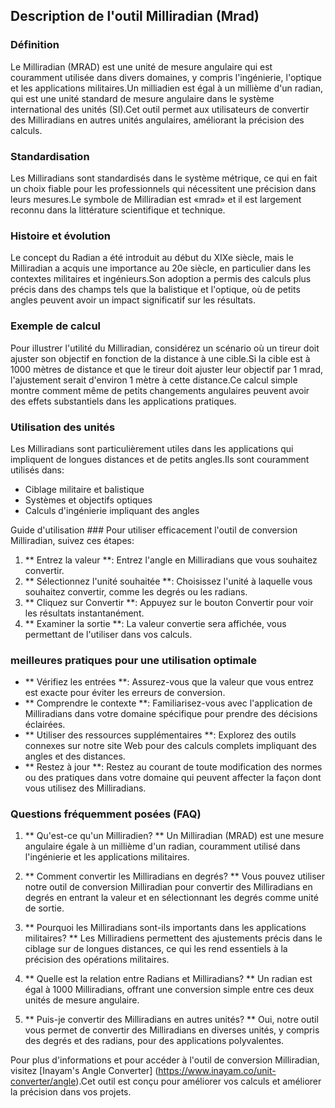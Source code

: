 ## Description de l'outil Milliradian (Mrad)

### Définition
Le Milliradian (MRAD) est une unité de mesure angulaire qui est couramment utilisée dans divers domaines, y compris l'ingénierie, l'optique et les applications militaires.Un milliadien est égal à un millième d'un radian, qui est une unité standard de mesure angulaire dans le système international des unités (SI).Cet outil permet aux utilisateurs de convertir des Milliradians en autres unités angulaires, améliorant la précision des calculs.

### Standardisation
Les Milliradians sont standardisés dans le système métrique, ce qui en fait un choix fiable pour les professionnels qui nécessitent une précision dans leurs mesures.Le symbole de Milliradian est «mrad» et il est largement reconnu dans la littérature scientifique et technique.

### Histoire et évolution
Le concept du Radian a été introduit au début du XIXe siècle, mais le Milliradian a acquis une importance au 20e siècle, en particulier dans les contextes militaires et ingénieurs.Son adoption a permis des calculs plus précis dans des champs tels que la balistique et l'optique, où de petits angles peuvent avoir un impact significatif sur les résultats.

### Exemple de calcul
Pour illustrer l'utilité du Milliradian, considérez un scénario où un tireur doit ajuster son objectif en fonction de la distance à une cible.Si la cible est à 1000 mètres de distance et que le tireur doit ajuster leur objectif par 1 mrad, l'ajustement serait d'environ 1 mètre à cette distance.Ce calcul simple montre comment même de petits changements angulaires peuvent avoir des effets substantiels dans les applications pratiques.

### Utilisation des unités
Les Milliradians sont particulièrement utiles dans les applications qui impliquent de longues distances et de petits angles.Ils sont couramment utilisés dans:
- Ciblage militaire et balistique
- Systèmes et objectifs optiques
- Calculs d'ingénierie impliquant des angles

Guide d'utilisation ###
Pour utiliser efficacement l'outil de conversion Milliradian, suivez ces étapes:
1. ** Entrez la valeur **: Entrez l'angle en Milliradians que vous souhaitez convertir.
2. ** Sélectionnez l'unité souhaitée **: Choisissez l'unité à laquelle vous souhaitez convertir, comme les degrés ou les radians.
3. ** Cliquez sur Convertir **: Appuyez sur le bouton Convertir pour voir les résultats instantanément.
4. ** Examiner la sortie **: La valeur convertie sera affichée, vous permettant de l'utiliser dans vos calculs.

### meilleures pratiques pour une utilisation optimale
- ** Vérifiez les entrées **: Assurez-vous que la valeur que vous entrez est exacte pour éviter les erreurs de conversion.
- ** Comprendre le contexte **: Familiarisez-vous avec l'application de Milliradians dans votre domaine spécifique pour prendre des décisions éclairées.
- ** Utiliser des ressources supplémentaires **: Explorez des outils connexes sur notre site Web pour des calculs complets impliquant des angles et des distances.
- ** Restez à jour **: Restez au courant de toute modification des normes ou des pratiques dans votre domaine qui peuvent affecter la façon dont vous utilisez des Milliradians.

### Questions fréquemment posées (FAQ)

1. ** Qu'est-ce qu'un Milliradien? **
Un Milliradian (MRAD) est une mesure angulaire égale à un millième d'un radian, couramment utilisé dans l'ingénierie et les applications militaires.

2. ** Comment convertir les Milliradians en degrés? **
Vous pouvez utiliser notre outil de conversion Milliradian pour convertir des Milliradians en degrés en entrant la valeur et en sélectionnant les degrés comme unité de sortie.

3. ** Pourquoi les Milliradians sont-ils importants dans les applications militaires? **
Les Milliradiens permettent des ajustements précis dans le ciblage sur de longues distances, ce qui les rend essentiels à la précision des opérations militaires.

4. ** Quelle est la relation entre Radians et Milliradians? **
Un radian est égal à 1000 Milliradians, offrant une conversion simple entre ces deux unités de mesure angulaire.

5. ** Puis-je convertir des Milliradians en autres unités? **
Oui, notre outil vous permet de convertir des Milliradians en diverses unités, y compris des degrés et des radians, pour des applications polyvalentes.

Pour plus d'informations et pour accéder à l'outil de conversion Milliradian, visitez [Inayam's Angle Converter] (https://www.inayam.co/unit-converter/angle).Cet outil est conçu pour améliorer vos calculs et améliorer la précision dans vos projets.